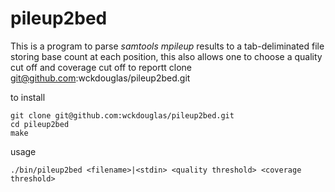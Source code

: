 # pileup2bed

This is a program to parse *samtools mpileup* results to a tab-deliminated file storing base count at each position, this also allows one to choose a quality cut off and coverage cut off to reportt clone git@github.com:wckdouglas/pileup2bed.git

to install

```
git clone git@github.com:wckdouglas/pileup2bed.git
cd pileup2bed
make
```

usage

```
./bin/pileup2bed <filename>|<stdin> <quality threshold> <coverage threshold>
```
